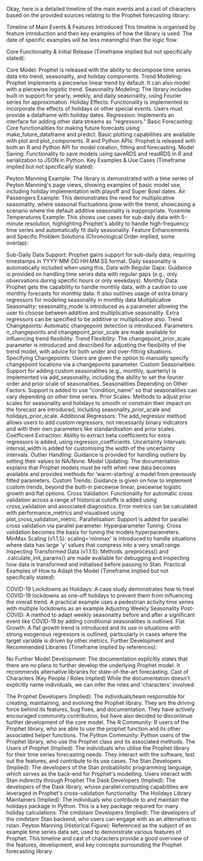 Okay, here is a detailed timeline of the main events and a cast of characters based on the provided sources relating to the Prophet forecasting library:

Timeline of Main Events & Features Introduced
This timeline is organised by feature introduction and then key examples of how the library is used. The date of specific examples will be less meaningful than the logic flow.

Core Functionality & Initial Release (Timeframe implied but not specifically stated):

Core Model: Prophet is released with the ability to decompose time series data into trend, seasonality, and holiday components.
Trend Modeling: Prophet implements a piecewise linear trend by default. It can also model with a piecewise logistic trend.
Seasonality Modeling: The library includes built-in support for yearly, weekly, and daily seasonality, using Fourier series for approximation.
Holiday Effects: Functionality is implemented to incorporate the effects of holidays or other special events. Users must provide a dataframe with holiday dates.
Regression: Implements an interface for adding other data streams as "regressors."
Basic Forecasting: Core functionalities for making future forecasts using make_future_dataframe and predict. Basic plotting capabilities are available with plot and plot_components.
R and Python APIs: Prophet is released with both an R and Python API for model creation, fitting and forecasting.
Model Saving: Functionality to save models using saveRDS and readRDS in R and serialization to JSON in Python.
Key Examples & Use Cases (Timeframe implied but not specifically stated):

Peyton Manning Example: The library is demonstrated with a time series of Peyton Manning's page views, showing examples of basic model use, including holiday implementation with playoff and Super Bowl dates.
Air Passengers Example: This demonstrates the need for multiplicative seasonality, where seasonal fluctuations grow with the trend, showcasing a scenario where the default additive seasonality is inappropriate.
Yosemite Temperatures Example: This shows use cases for sub-daily data with 5-minute resolution, highlighting Prophet's ability to handle high-frequency time series and automatically fit daily seasonality.
Feature Enhancements and Specific Problem Solutions (Chronological Order implied, some overlap):

Sub-Daily Data Support: Prophet gains support for sub-daily data, requiring timestamps in YYYY-MM-DD HH:MM:SS format. Daily seasonality is automatically included when using this.
Data with Regular Gaps: Guidance is provided on handling time series data with regular gaps (e.g., only observations during specific hours or only weekdays).
Monthly Data: Prophet gets the capability to handle monthly data, with a caution to use monthly forecasts for monthly data. It also outlines usage of extra binary regressors for modeling seasonality in monthly data
Multiplicative Seasonality: seasonality_mode is introduced as a parameter allowing the user to choose between additive and multiplicative seasonality. Extra regressors can be specified to be additive or multiplicative also.
Trend Changepoints: Automatic changepoint detection is introduced. Parameters n_changepoints and changepoint_prior_scale are made available for influencing trend flexibility.
Trend Flexibility: The changepoint_prior_scale parameter is introduced and described for adjusting the flexibility of the trend model, with advice for both under and over-fitting situations.
Specifying Changepoints: Users are given the option to manually specify changepoint locations via a changepoints parameter.
Custom Seasonalities: Support for adding custom seasonalities (e.g., monthly, quarterly) is implemented via add_seasonality, including the ability to set the fourier order and prior scale of seasonalities.
Seasonalities Depending on Other Factors: Support is added to use "condition_name" so that seasonalities can vary depending on other time series.
Prior Scales: Methods to adjust prior scales for seasonality and holidays to smooth or constrain their impact on the forecast are introduced, including seasonality_prior_scale and holidays_prior_scale.
Additional Regressors: The add_regressor method allows users to add custom regressors, not necessarily binary indicators and with their own parameters like standardisation and prior scales.
Coefficient Extraction: Ability to extract beta coefficients for extra regressors is added, using regressor_coefficients.
Uncertainty Intervals: interval_width is added for customising the width of the uncertainty intervals.
Outlier Handling: Guidance is provided for handling outliers by setting their values to NA/None.
Model Updating: The documentation explains that Prophet models must be refit when new data becomes available and provides methods for 'warm-starting' a model from previously fitted parameters.
Custom Trends: Guidance is given on how to implement custom trends, beyond the built-in piecewise linear, piecewise logistic growth and flat options.
Cross Validation: Functionality for automatic cross validation across a range of historical cutoffs is added using cross_validation and associated diagnostics. Error metrics can be calculated with performance_metrics and visualised using plot_cross_validation_metric.
Parallelisation: Support is added for parallel cross validation via parallel parameter.
Hyperparameter Tuning: Cross validation becomes the basis for tuning the models hyperparameters.
MinMax Scaling (v1.1.5): scaling='minmax' is introduced to handle situations where data has large 'y' values that compress into a very small range.
Inspecting Transformed Data (v1.1.5): Methods .preprocess() and .calculate_init_params() are made available for debugging and inspecting how data is transformed and initialised before passing to Stan.
Practical Examples of How to Adapt the Model (Timeframe implied but not specifically stated):

COVID-19 Lockdowns as Holidays: A case study demonstrates how to treat COVID-19 lockdowns as one-off holidays to prevent them from influencing the overall trend. A practical example uses a pedestrian activity time series with multiple lockdowns as an example
Adjusting Weekly Seasonality Post-COVID: A method to adapt weekly seasonality before and after a significant event like COVID-19 by adding conditional seasonalities is outlined.
Flat Growth: A flat growth trend is introduced and its use in situations with strong exogenous regressors is outlined, particularly in cases where the target variable is driven by other metrics.
Further Development and Recommended Libraries (Timeframe implied by references):

No Further Model Development: The documentation explicitly states that there are no plans to further develop the underlying Prophet model. It recommends alternative libraries for state-of-the-art forecasting.
Cast of Characters (Key People / Roles Implied)
While the documentation doesn't explicitly name individuals, we can infer the roles and 'characters' involved:

The Prophet Developers (Implied): The individuals/team responsible for creating, maintaining, and evolving the Prophet library. They are the driving force behind its features, bug fixes, and documentation. They have actively encouraged community contribution, but have also decided to discontinue further development of the core model.
The R Community: R users of the Prophet library, who are able to use the prophet function and its other associated helper functions.
The Python Community: Python users of the Prophet library, who use the Prophet class and its associated methods.
The Users of Prophet (Implied): The individuals who utilise the Prophet library for their time series forecasting needs. They interact with the software, test out the features, and contribute to its use cases.
The Stan Developers (Implied): The developers of the Stan probabilistic programming language, which serves as the back-end for Prophet's modelling. Users interact with Stan indirectly through Prophet
The Dask Developers (Implied): The developers of the Dask library, whose parallel computing capabilities are leveraged in Prophet's cross-validation functionality.
The Holidays Library Maintainers (Implied): The individuals who contribute to and maintain the holidays package in Python. This is a key package required for many holiday calculations.
The cmdstanr Developers (Implied): The developers of the cmdstanr Stan backend, who users can engage with as an alternative to rstan.
Peyton Manning (Historical Figure): Referenced as the subject of an example time series data set, used to demonstrate various features of Prophet.
This timeline and cast of characters provide a good overview of the features, development, and key concepts surrounding the Prophet forecasting library.

